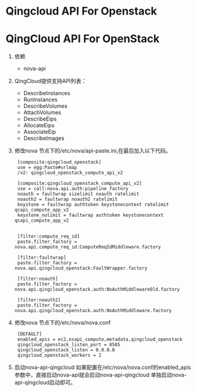 # Qingcloud API For Openstack
# QingCloud API For OpenStack

1. 依赖
    *   nova-api

2. QingCloud提供支持API列表：
    
    *  DescribeInstances
    *  RunInstances 
    *  DescribeVolumes 
    *  AttachVolumes 
    *  DescribeEips 
    *  AllocateEips      
    *  AssociateEip 
    *  DescribeImages
    
    
3. 修改nova 节点下的/etc/nova/api-paste.ini,在最后加入以下代码。
   
        [composite:qingcloud_openstack]
        use = egg:Paste#urlmap
        /v2: qingcloud_openstack_compute_api_v2

        [composite:qingcloud_openstack_compute_api_v2]
        use = call:nova.api.auth:pipeline_factory
        noauth = faultwrap sizelimit noauth ratelimit
        noauth2 = faultwrap noauth2 ratelimit
        keystone = faultwrap authtoken keystonecontext ratelimit qcapi_compute_app_v2
        keystone_nolimit = faultwrap authtoken keystonecontext qcapi_compute_app_v2


        [filter:compute_req_id]
        paste.filter_factory = nova.api.compute_req_id:ComputeReqIdMiddleware.factory

        [filter:faultwrap]
        paste.filter_factory = nova.api.qingcloud_openstack:FaultWrapper.factory

        [filter:noauth]
        paste.filter_factory = nova.api.qingcloud_openstack.auth:NoAuthMiddlewareOld.factory

        [filter:noauth2]
        paste.filter_factory = nova.api.qingcloud_openstack.auth:NoAuthMiddleware.factory 
   
4. 修改nova 节点下的/etc/nova/nova.conf 
       
        [DEFAULT]
        enabled_apis = ec2,osapi_compute,metadata,qingcloud_openstack
        qingcloud_openstack_listen_port = 8585
        qingcloud_openstack_listen = 0.0.0.0
        qingcloud_openstack_workers = 2
        
5. 启动nova-api-qingcloud
   如果配置在/etc/nova/nova.conf的enabled_apis参数中，直接启动nova-api就会启动nova-api-qingcloud
   单独启动nova-api-qingcloud启动即可。
    
